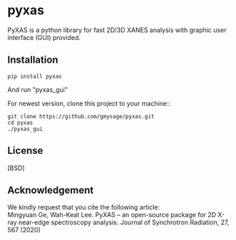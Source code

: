 # pyxas 
PyXAS is a python library for fast 2D/3D XANES analysis with graphic user interface (GUI) provided.


## Installation

```
pip install pyxas

```
And run "pyxas_gui"


For newest version, clone this project to your machine::

```
git clone https://github.com/gmysage/pyxas.git
cd pyxas
./pyxas_gui
```

## License
[BSD]


## Acknowledgement
We kindly request that you cite the following article:\
Mingyuan Ge, Wah-Keat Lee. PyXAS – an open-source package for 2D X-ray near-edge spectroscopy analysis. Journal of Synchrotron Radiation, 27, 567 (2020)


